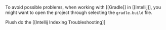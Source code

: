 To avoid possible problems, when working with [[Gradle]] in [[Intellij]], you might want to open the project through selecting the `gradle.build` file.

Plush do the [[Intellij Indexing Troubleshooting]]
